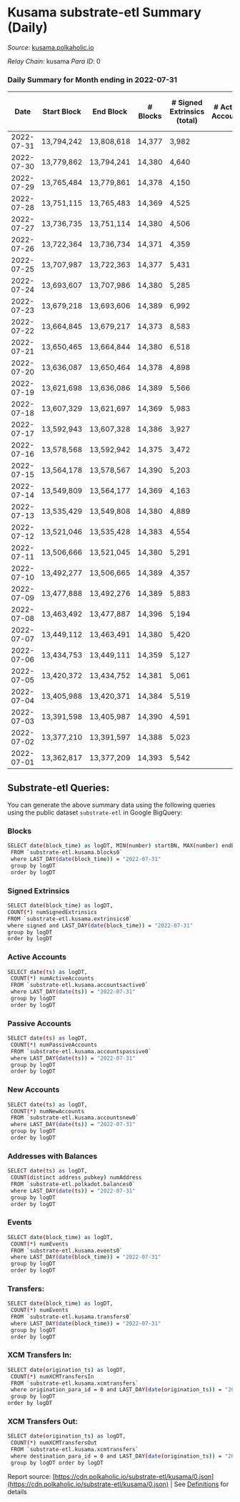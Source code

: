# Kusama substrate-etl Summary (Daily)

_Source_: [kusama.polkaholic.io](https://kusama.polkaholic.io)

*Relay Chain*: kusama
*Para ID*: 0



### Daily Summary for Month ending in 2022-07-31


| Date | Start Block | End Block | # Blocks | # Signed Extrinsics (total) | # Active Accounts | # Passive | # New | # Addresses with Balances | # Events | # Transfers | # XCM Transfers In | # XCM Transfers Out | Issues | 
| ---- | ----------- | --------- | -------- | --------------------------- | ----------------- | --------- | ----- | ------------------------- | -------- | ----------- | ------------------ | ------------------- | ------ |
| 2022-07-31 | 13,794,242 | 13,808,618 | 14,377 | 3,982 |  |  |  | 260,986 | 572,253 | 1,047 ($1,554,631.33) | 184 ($255,422.88) | 159 ($148,041.14) |  |
| 2022-07-30 | 13,779,862 | 13,794,241 | 14,380 | 4,640 |  |  |  |  | 573,713 | 885 ($2,445,418.16) | 158 ($385,897.91) | 141 ($461,886.69) |  |
| 2022-07-29 | 13,765,484 | 13,779,861 | 14,378 | 4,150 |  |  |  | 260,781 | 573,210 | 1,414 ($2,662,272.56) | 173 ($408,569.59) | 176 ($195,329.50) |  |
| 2022-07-28 | 13,751,115 | 13,765,483 | 14,369 | 4,525 |  |  |  |  | 576,969 | 1,495 ($1,980,257.88) | 210 ($240,684.40) | 224 ($282,034.09) |  |
| 2022-07-27 | 13,736,735 | 13,751,114 | 14,380 | 4,506 |  |  |  | 260,552 | 574,948 | 2,047 ($2,493,333.99) | 300 ($394,415.87) | 479 ($296,062.17) |  |
| 2022-07-26 | 13,722,364 | 13,736,734 | 14,371 | 4,359 |  |  |  |  | 571,363 | 1,369 ($3,057,828.16) | 126 ($196,901.91) | 140 ($200,318.75) |  |
| 2022-07-25 | 13,707,987 | 13,722,363 | 14,377 | 5,431 |  |  |  |  | 609,599 | 1,532 ($3,510,355.62) | 153 ($540,566.04) | 202 ($216,381.72) |  |
| 2022-07-24 | 13,693,607 | 13,707,986 | 14,380 | 5,285 |  |  |  |  | 551,127 | 1,333 ($1,218,743.52) | 154 ($74,149.74) | 337 ($101,590.84) |  |
| 2022-07-23 | 13,679,218 | 13,693,606 | 14,389 | 6,992 |  |  |  |  | 572,767 | 3,324 ($2,749,695.13) | 248 ($273,360.20) | 1,051 ($507,014.61) |  |
| 2022-07-22 | 13,664,845 | 13,679,217 | 14,373 | 8,583 |  |  |  |  | 612,696 | 4,760 ($7,183,185.32) | 402 ($766,094.36) | 1,436 ($1,307,049.44) |  |
| 2022-07-21 | 13,650,465 | 13,664,844 | 14,380 | 6,518 |  |  |  |  | 577,246 | 1,035 ($5,889,797.58) | 116 ($167,498.05) | 169 ($352,131.57) |  |
| 2022-07-20 | 13,636,087 | 13,650,464 | 14,378 | 4,898 |  |  |  |  | 548,995 | 1,232 ($15,809,563.44) | 158 ($224,026.54) | 169 ($240,197.25) |  |
| 2022-07-19 | 13,621,698 | 13,636,086 | 14,389 | 5,566 |  |  |  |  | 573,204 | 1,993 ($3,652,286.29) | 146 ($149,628.39) | 145 ($643,087.06) |  |
| 2022-07-18 | 13,607,329 | 13,621,697 | 14,369 | 5,983 |  |  |  |  | 595,134 | 1,750 ($5,101,480.24) | 243 ($445,098.05) | 166 ($205,090.57) |  |
| 2022-07-17 | 13,592,943 | 13,607,328 | 14,386 | 3,927 |  |  |  |  | 544,249 | 1,127 ($1,240,802.52) | 153 ($216,915.25) | 114 ($150,900.24) |  |
| 2022-07-16 | 13,578,568 | 13,592,942 | 14,375 | 3,472 |  |  |  | 258,463 | 541,073 | 860 ($1,431,166.54) | 124 ($176,372.58) | 110 ($164,402.85) |  |
| 2022-07-15 | 13,564,178 | 13,578,567 | 14,390 | 5,203 |  |  |  |  | 571,133 | 1,348 ($10,234,898.71) | 179 ($332,067.17) | 124 ($217,019.49) |  |
| 2022-07-14 | 13,549,809 | 13,564,177 | 14,369 | 4,163 |  |  |  |  | 558,188 | 1,148 ($1,497,612.54) | 127 ($137,623.88) | 136 ($258,733.01) |  |
| 2022-07-13 | 13,535,429 | 13,549,808 | 14,380 | 4,889 |  |  |  |  | 544,456 | 1,722 ($2,573,889.33) | 141 ($248,303.98) | 142 ($190,190.91) |  |
| 2022-07-12 | 13,521,046 | 13,535,428 | 14,383 | 4,554 |  |  |  |  | 557,567 | 1,104 ($2,787,673.15) | 130 ($280,760.95) | 127 ($147,884.07) |  |
| 2022-07-11 | 13,506,666 | 13,521,045 | 14,380 | 5,291 |  |  |  | 258,028 | 574,033 | 1,733 ($3,468,007.18) | 117 ($1,589,748.44) | 161 ($1,012,785.25) |  |
| 2022-07-10 | 13,492,277 | 13,506,665 | 14,389 | 4,357 |  |  |  | 257,921 | 537,186 | 1,253 ($850,998.42) | 79 ($43,704.85) | 112 ($78,128.25) |  |
| 2022-07-09 | 13,477,888 | 13,492,276 | 14,389 | 5,883 |  |  |  |  | 559,096 | 1,835 ($3,340,671.51) | 159 ($240,679.37) | 472 ($159,763.46) |  |
| 2022-07-08 | 13,463,492 | 13,477,887 | 14,396 | 5,194 |  |  |  |  | 548,646 | 1,470 ($3,369,285.70) | 113 ($173,091.43) | 318 ($382,060.47) |  |
| 2022-07-07 | 13,449,112 | 13,463,491 | 14,380 | 5,420 |  |  |  |  | 561,712 | 1,215 ($2,323,322.65) | 124 ($428,113.33) | 150 ($237,114.51) |  |
| 2022-07-06 | 13,434,753 | 13,449,111 | 14,359 | 5,127 |  |  |  |  | 562,978 | 1,342 ($3,212,882.38) | 102 ($164,020.19) | 97 ($152,979.74) |  |
| 2022-07-05 | 13,420,372 | 13,434,752 | 14,381 | 5,061 |  |  |  |  | 564,064 | 1,280 ($2,687,689.16) | 134 ($199,045.41) | 160 ($526,750.17) |  |
| 2022-07-04 | 13,405,988 | 13,420,371 | 14,384 | 5,519 |  |  |  |  | 556,912 | 1,286 ($2,039,858.96) | 134 ($666,883.30) | 179 ($687,800.76) |  |
| 2022-07-03 | 13,391,598 | 13,405,987 | 14,390 | 4,591 |  |  |  |  | 558,226 | 1,397 ($2,179,564.42) | 88 ($231,940.20) | 123 ($153,280.07) |  |
| 2022-07-02 | 13,377,210 | 13,391,597 | 14,388 | 5,023 |  |  |  |  | 549,891 | 1,714 ($3,678,720.94) | 179 ($664,792.06) | 225 ($405,138.56) |  |
| 2022-07-01 | 13,362,817 | 13,377,209 | 14,393 | 5,542 |  |  |  |  | 574,242 | 1,827 ($4,013,717.85) | 317 ($767,874.54) | 347 ($733,615.71) |  |

## Substrate-etl Queries:
You can generate the above summary data using the following queries using the public dataset `substrate-etl` in Google BigQuery:

### Blocks
```bash
SELECT date(block_time) as logDT, MIN(number) startBN, MAX(number) endBN, COUNT(*) numBlocks 
 FROM `substrate-etl.kusama.blocks0`  
 where LAST_DAY(date(block_time)) = "2022-07-31" 
 group by logDT 
 order by logDT
```

### Signed Extrinsics
```bash
SELECT date(block_time) as logDT, 
COUNT(*) numSignedExtrinsics 
FROM `substrate-etl.kusama.extrinsics0`  
where signed and LAST_DAY(date(block_time)) = "2022-07-31" 
group by logDT 
order by logDT
```

### Active Accounts
```bash
SELECT date(ts) as logDT, 
 COUNT(*) numActiveAccounts 
 FROM `substrate-etl.kusama.accountsactive0` 
 where LAST_DAY(date(ts)) = "2022-07-31" 
 group by logDT 
 order by logDT
```

### Passive Accounts
```bash
SELECT date(ts) as logDT, 
 COUNT(*) numPassiveAccounts 
 FROM `substrate-etl.kusama.accountspassive0` 
 where LAST_DAY(date(ts)) = "2022-07-31" 
 group by logDT 
 order by logDT
```

### New Accounts
```bash
SELECT date(ts) as logDT, 
 COUNT(*) numNewAccounts 
 FROM `substrate-etl.kusama.accountsnew0` 
 where LAST_DAY(date(ts)) = "2022-07-31" 
 group by logDT
 order by logDT
```

### Addresses with Balances
```bash
SELECT date(ts) as logDT,
 COUNT(distinct address_pubkey) numAddress 
 FROM `substrate-etl.polkadot.balances0` 
 where LAST_DAY(date(ts)) = "2022-07-31" 
 group by logDT 
 order by logDT
```

### Events
```bash
SELECT date(block_time) as logDT, 
 COUNT(*) numEvents 
 FROM `substrate-etl.kusama.events0` 
 where LAST_DAY(date(block_time)) = "2022-07-31" 
 group by logDT 
 order by logDT
```

### Transfers:
```bash
SELECT date(block_time) as logDT, 
 COUNT(*) numEvents 
 FROM `substrate-etl.kusama.transfers0` 
 where LAST_DAY(date(block_time)) = "2022-07-31" 
 group by logDT 
 order by logDT
```

### XCM Transfers In:
```bash
SELECT date(origination_ts) as logDT, 
 COUNT(*) numXCMTransfersIn 
 FROM `substrate-etl.kusama.xcmtransfers` 
 where origination_para_id = 0 and LAST_DAY(date(origination_ts)) = "2022-07-31" 
 group by logDT 
order by logDT
```

### XCM Transfers Out:
```bash
SELECT date(origination_ts) as logDT, 
 COUNT(*) numXCMTransfersOut 
 FROM `substrate-etl.kusama.xcmtransfers` 
 where destination_para_id = 0 and LAST_DAY(date(origination_ts)) = "2022-07-31" 
 group by logDT order by logDT
```


Report source: [https://cdn.polkaholic.io/substrate-etl/kusama/0.json](https://cdn.polkaholic.io/substrate-etl/kusama/0.json) | See [Definitions](/DEFINITIONS.md) for details
